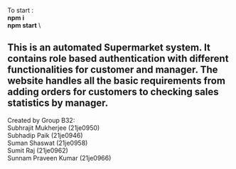 To start :\
**npm i** \
**npm start** \

This is an automated Supermarket system. It contains role based authentication with different functionalities for customer and manager. The website handles all the basic requirements from adding orders for customers to checking sales statistics by manager.
---
Created by Group B32:\
Subhrajit Mukherjee (21je0950)\
Subhadip Paik (21je0946)\
Suman Shaswat (21je0958)\
Sumit Raj (21je0962)\
Sunnam Praveen Kumar (21je0966)
